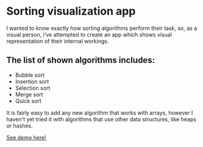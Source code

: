 <h1>Sorting visualization app</h1>
<p>
    I wanted to know exactly how sorting algorithms perform their task, so, as a visual person, i've attempted to create an app which shows visual representation of their internal workings.
</p>
<h2>The list of shown algorithms includes:</h2>
<ul>
    <li>Bubble sort</li>
    <li>Insertion sort</li>
    <li>Selection sort</li>
    <li>Merge sort</li>
    <li>Quick sort</li>
</ul>
<p>
    It is fairly easy to add any new algorithm that works with arrays, however I haven't yet tried it with algorithms that use other data structures, like heaps or hashes.
</p>
<a href="https://ugo-h.github.io/sorting-visualization-app">See demo here!</a>